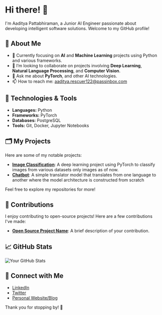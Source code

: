 # Hi there! 👋

I'm Aaditya Pattabhiraman, a Junior AI Engineer passionate about developing intelligent software solutions. Welcome to my GitHub profile!

## 🚀 About Me

- 🌱 Currently focusing on **AI** and **Machine Learning** projects using Python and various frameworks.
- 👯 I’m looking to collaborate on projects involving **Deep Learning**, **Natural Language Processing**, and **Computer Vision**.
- 💬 Ask me about **PyTorch**, and other AI technologies.
- 📫 How to reach me: [aaditya.rescuer122@passinbox.com](mailto:aaditya.rescuer122@passinbox.com)

## 🔧 Technologies & Tools

- **Languages:** Python
- **Frameworks:** PyTorch
- **Databases:** PostgreSQL
- **Tools:** Git, Docker, Jupyter Notebooks

## 🗂️ My Projects

Here are some of my notable projects:

- [**Image Classification**](https://github.com/aadityapattabhiraman/brains): A deep learning project using PyTorch to classify images from various datasets only images as of now.
- [**Chatbot**](https://github.com/aadityapattabhiraman/final-year): A simple translator model that translates from one language to another where the model architecture is constructed from scratch

Feel free to explore my repositories for more!

## 🌟 Contributions

I enjoy contributing to open-source projects! Here are a few contributions I've made:

- [**Open Source Project Name**](link-to-contribution): A brief description of your contribution.

## 📈 GitHub Stats

![Your GitHub Stats](https://github-readme-stats.vercel.app/api?username=aadityapattabhiraman&show_icons=true&theme=radical)

## 🤝 Connect with Me

- [LinkedIn](https://www.linkedin.com/in/aadityapattabhiraman)
- [Twitter](https://twitter.com/your-twitter-handle)
- [Personal Website/Blog](https://aadityapattabhiraman.github.io/)

Thank you for stopping by! 🌟
